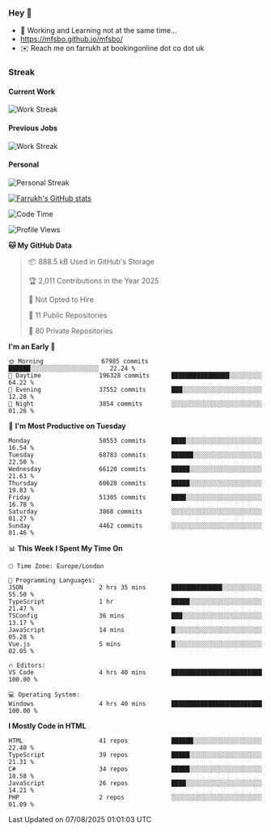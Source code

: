 ### Hey 👋

- 🏃 Working and Learning not at the same time...
- https://mfsbo.github.io/mfsbo/
- ✉️ Reach me on farrukh at bookingonline dot co dot uk

### Streak
#### Current Work
![Work Streak](https://streak-stats.demolab.com/?user=mfsbo)
#### Previous Jobs
![Work Streak](https://streak-stats.demolab.com/?user=farrukhcw)
#### Personal
![Personal Streak](https://streak-stats.demolab.com/?user=farrukhsubhani)

[![Farrukh's GitHub stats](https://github-readme-stats.vercel.app/api?username=mfsbo&hide=stars&count_private=true)](https://github.com/mfsbo/)

<!--START_SECTION:waka-->
![Code Time](http://img.shields.io/badge/Code%20Time-986%20hrs%2045%20mins-blue)

![Profile Views](http://img.shields.io/badge/Profile%20Views-0-blue)

**🐱 My GitHub Data** 

> 📦 888.5 kB Used in GitHub's Storage 
 > 
> 🏆 2,011 Contributions in the Year 2025
 > 
> 🚫 Not Opted to Hire
 > 
> 📜 11 Public Repositories 
 > 
> 🔑 80 Private Repositories 
 > 
**I'm an Early 🐤** 

```text
🌞 Morning                67985 commits       ██████░░░░░░░░░░░░░░░░░░░   22.24 % 
🌆 Daytime                196328 commits      ████████████████░░░░░░░░░   64.22 % 
🌃 Evening                37552 commits       ███░░░░░░░░░░░░░░░░░░░░░░   12.28 % 
🌙 Night                  3854 commits        ░░░░░░░░░░░░░░░░░░░░░░░░░   01.26 % 
```
📅 **I'm Most Productive on Tuesday** 

```text
Monday                   50553 commits       ████░░░░░░░░░░░░░░░░░░░░░   16.54 % 
Tuesday                  68783 commits       ██████░░░░░░░░░░░░░░░░░░░   22.50 % 
Wednesday                66120 commits       █████░░░░░░░░░░░░░░░░░░░░   21.63 % 
Thursday                 60628 commits       █████░░░░░░░░░░░░░░░░░░░░   19.83 % 
Friday                   51305 commits       ████░░░░░░░░░░░░░░░░░░░░░   16.78 % 
Saturday                 3868 commits        ░░░░░░░░░░░░░░░░░░░░░░░░░   01.27 % 
Sunday                   4462 commits        ░░░░░░░░░░░░░░░░░░░░░░░░░   01.46 % 
```


📊 **This Week I Spent My Time On** 

```text
🕑︎ Time Zone: Europe/London

💬 Programming Languages: 
JSON                     2 hrs 35 mins       ██████████████░░░░░░░░░░░   55.50 % 
TypeScript               1 hr                █████░░░░░░░░░░░░░░░░░░░░   21.47 % 
TSConfig                 36 mins             ███░░░░░░░░░░░░░░░░░░░░░░   13.17 % 
JavaScript               14 mins             █░░░░░░░░░░░░░░░░░░░░░░░░   05.28 % 
Vue.js                   5 mins              █░░░░░░░░░░░░░░░░░░░░░░░░   02.05 % 

🔥 Editors: 
VS Code                  4 hrs 40 mins       █████████████████████████   100.00 % 

💻 Operating System: 
Windows                  4 hrs 40 mins       █████████████████████████   100.00 % 
```

**I Mostly Code in HTML** 

```text
HTML                     41 repos            ██████░░░░░░░░░░░░░░░░░░░   22.40 % 
TypeScript               39 repos            █████░░░░░░░░░░░░░░░░░░░░   21.31 % 
C#                       34 repos            █████░░░░░░░░░░░░░░░░░░░░   18.58 % 
JavaScript               26 repos            ████░░░░░░░░░░░░░░░░░░░░░   14.21 % 
PHP                      2 repos             ░░░░░░░░░░░░░░░░░░░░░░░░░   01.09 % 
```




 Last Updated on 07/08/2025 01:01:03 UTC
<!--END_SECTION:waka-->
<!--
**mfsbo/mfsbo** is a ✨ _special_ ✨ repository because its `README.md` (this file) appears on your GitHub profile.

Here are some ideas to get you started:

- 🔭 I’m currently working on ...
- 🌱 I’m currently learning ...
- 👯 I’m looking to collaborate on ...
- 🤔 I’m looking for help with ...
- 💬 Ask me about ...
- 📫 How to reach me: ...
- 😄 Pronouns: ...
- ⚡ Fun fact: ...
-->
